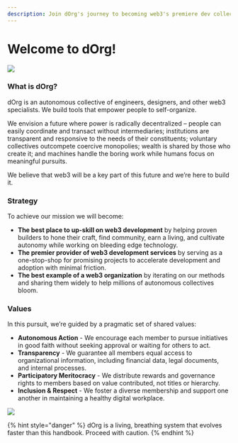 ```yaml
---
description: Join dOrg's journey to becoming web3's premiere dev collective.
---
```


# Welcome to dOrg!

![](https://i.gifer.com/3t5T.gif)

### What is dOrg?

dOrg is an autonomous collective of engineers, designers, and other web3 specialists. We build tools that empower people to self-organize.

We envision a future where power is radically decentralized – people can easily coordinate and transact without intermediaries; institutions are transparent and responsive to the needs of their constituents; voluntary collectives outcompete coercive monopolies; wealth is shared by those who create it; and machines handle the boring work while humans focus on meaningful pursuits.

We believe that web3 will be a key part of this future and we’re here to build it.

### Strategy

To achieve our mission we will become:

* **The best place to up-skill on web3 development** by helping proven builders to hone their craft, find community, earn a living, and cultivate autonomy while working on bleeding edge technology.
* **The premier provider of web3 development services** by serving as a one-stop-shop for promising projects to accelerate development and adoption with minimal friction.
* **The best example of a web3 organization** by iterating on our methods and sharing them widely to help millions of autonomous collectives bloom.

### Values

In this pursuit, we’re guided by a pragmatic set of shared values:

* **Autonomous Action** - We encourage each member to pursue initiatives in good faith without seeking approval or waiting for others to act.
* **Transparency** - We guarantee all members equal access to organizational information, including financial data, legal documents, and internal processes.
* **Participatory Meritocracy** - We distribute rewards and governance rights to members based on value contributed, not titles or hierarchy.
* **Inclusion & Respect** - We foster a diverse membership and support one another in maintaining a healthy digital workplace.

![](https://miro.medium.com/max/1000/1\*5WIVZ1eZQ8G2ITihkYI2SQ.gif)

{% hint style="danger" %}
dOrg is a living, breathing system that evolves faster than this handbook. Proceed with caution.
{% endhint %}
